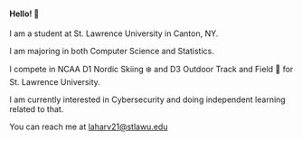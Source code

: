 #### Hello! :wave:

I am a student at St. Lawrence University in Canton, NY.

I am majoring in both Computer Science and Statistics.

I compete in NCAA D1 Nordic Skiing ❄️ and D3 Outdoor Track and Field 🏃 for St. Lawrence University.

I am currently interested in Cybersecurity and doing independent learning related to that. 

You can reach me at laharv21@stlawu.edu
